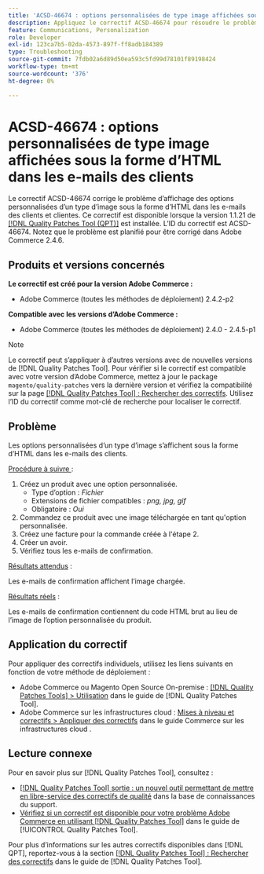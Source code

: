 ```yaml
---
title: 'ACSD-46674 : options personnalisées de type image affichées sous la forme d’HTML dans les e-mails des clients'
description: Appliquez le correctif ACSD-46674 pour résoudre le problème d’Adobe Commerce où les options personnalisées de type image s’affichaient sous la forme HTML dans les e-mails des clients et clientes.
feature: Communications, Personalization
role: Developer
exl-id: 123ca7b5-02da-4573-897f-ff8adb184389
type: Troubleshooting
source-git-commit: 7fdb02a6d89d50ea593c5fd99d78101f89198424
workflow-type: tm+mt
source-wordcount: '376'
ht-degree: 0%

---
```


# ACSD-46674 : options personnalisées de type image affichées sous la forme d’HTML dans les e-mails des clients

Le correctif ACSD-46674 corrige le problème d’affichage des options personnalisées d’un type d’image sous la forme d’HTML dans les e-mails des clients et clientes. Ce correctif est disponible lorsque la version 1.1.21 de [[!DNL Quality Patches Tool (QPT)]](https://experienceleague.adobe.com/en/docs/commerce-operations/tools/quality-patches-tool/quality-patches-tool-to-self-serve-quality-patches) est installée. L’ID du correctif est ACSD-46674. Notez que le problème est planifié pour être corrigé dans Adobe Commerce 2.4.6.

## Produits et versions concernés

**Le correctif est créé pour la version Adobe Commerce :**

* Adobe Commerce (toutes les méthodes de déploiement) 2.4.2-p2

**Compatible avec les versions d’Adobe Commerce :**

* Adobe Commerce (toutes les méthodes de déploiement) 2.4.0 - 2.4.5-p1

>[!NOTE]
>
>Le correctif peut s’appliquer à d’autres versions avec de nouvelles versions de [!DNL Quality Patches Tool]. Pour vérifier si le correctif est compatible avec votre version d’Adobe Commerce, mettez à jour le package `magento/quality-patches` vers la dernière version et vérifiez la compatibilité sur la page [[!DNL Quality Patches Tool] : Rechercher des correctifs](https://experienceleague.adobe.com/tools/commerce-quality-patches/index.html). Utilisez l’ID du correctif comme mot-clé de recherche pour localiser le correctif.

## Problème

Les options personnalisées d’un type d’image s’affichent sous la forme d’HTML dans les e-mails des clients.

<u>Procédure à suivre </u> :

1. Créez un produit avec une option personnalisée.
   * Type d’option : *Fichier*
   * Extensions de fichier compatibles : *png, jpg, gif*
   * Obligatoire : *Oui*
1. Commandez ce produit avec une image téléchargée en tant qu&#39;option personnalisée.
1. Créez une facture pour la commande créée à l&#39;étape 2.
1. Créer un avoir.
1. Vérifiez tous les e-mails de confirmation.

<u>Résultats attendus</u> :

Les e-mails de confirmation affichent l’image chargée.

<u>Résultats réels</u> :

Les e-mails de confirmation contiennent du code HTML brut au lieu de l’image de l’option personnalisée du produit.

## Application du correctif

Pour appliquer des correctifs individuels, utilisez les liens suivants en fonction de votre méthode de déploiement :

* Adobe Commerce ou Magento Open Source On-premise : [[!DNL Quality Patches Tools] > Utilisation](/help/tools/quality-patches-tool/usage.md) dans le guide de [!DNL Quality Patches Tool].
* Adobe Commerce sur les infrastructures cloud : [Mises à niveau et correctifs > Appliquer des correctifs](https://experienceleague.adobe.com/docs/commerce-cloud-service/user-guide/develop/upgrade/apply-patches.html) dans le guide Commerce sur les infrastructures cloud .

## Lecture connexe

Pour en savoir plus sur [!DNL Quality Patches Tool], consultez :

* [[!DNL Quality Patches Tool] sortie : un nouvel outil permettant de mettre en libre-service des correctifs de qualité](https://experienceleague.adobe.com/en/docs/commerce-operations/tools/quality-patches-tool/quality-patches-tool-to-self-serve-quality-patches) dans la base de connaissances du support.
* [Vérifiez si un correctif est disponible pour votre problème Adobe Commerce en utilisant [!DNL Quality Patches Tool]](/help/tools/quality-patches-tool/patches-available-in-qpt/check-patch-for-magento-issue-with-magento-quality-patches.md) dans le guide de [!UICONTROL Quality Patches Tool].


Pour plus d’informations sur les autres correctifs disponibles dans [!DNL QPT], reportez-vous à la section [[!DNL Quality Patches Tool] : Rechercher des correctifs](https://experienceleague.adobe.com/tools/commerce-quality-patches/index.html) dans le guide de [!DNL Quality Patches Tool].
